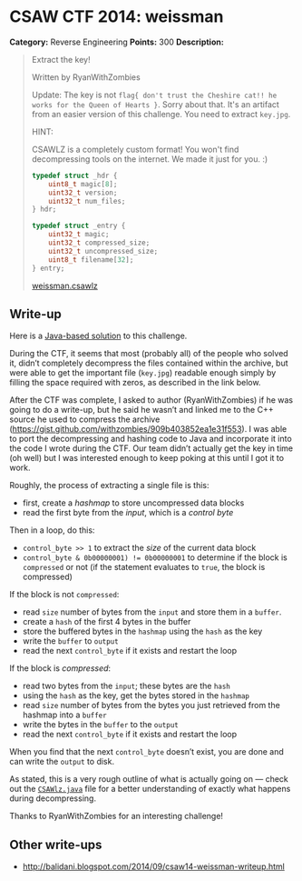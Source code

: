# CSAW CTF 2014: weissman

**Category:** Reverse Engineering
**Points:** 300
**Description:**

> Extract the key!
>
> Written by RyanWithZombies
>
> Update: The key is not `flag{ don't trust the Cheshire cat!! he works for the Queen of Hearts }`. Sorry about that. It's an artifact from an easier version of this challenge. You need to extract `key.jpg`.
>
> HINT:
>
> CSAWLZ is a completely custom format! You won't find decompressing tools on the internet. We made it just for you. :)
>
> ```c
> typedef struct _hdr {
>     uint8_t magic[8];
>     uint32_t version;
>     uint32_t num_files;
> } hdr;
>
> typedef struct _entry {
>     uint32_t magic;
>     uint32_t compressed_size;
>     uint32_t uncompressed_size;
>     uint8_t filename[32];
> } entry;
> ```
>
> [weissman.csawlz](weissman.csawlz)

## Write-up

Here is a [Java-based solution](CSAWlz.java) to this challenge.

During the CTF, it seems that most (probably all) of the people who solved it, didn’t completely decompress the files contained within the archive, but were able to get the important file (`key.jpg`) readable enough simply by filling the space required with zeros, as described in the link below.

After the CTF was complete, I asked to author (RyanWithZombies) if he was going to do a write-up, but he said he wasn’t and linked me to the C++ source he used to compress the archive (https://gist.github.com/withzombies/909b403852ea1e31f553). I was able to port the decompressing and hashing code to Java and incorporate it into the code I wrote during the CTF. Our team didn’t actually get the key in time (oh well) but I was interested enough to keep poking at this until I got it to work.

Roughly, the process of extracting a single file is this:

- first, create a _hashmap_ to store uncompressed data blocks
- read the first byte from the _input_, which is a _control byte_

Then in a loop, do this:

- `control_byte >> 1`  to extract the _size_ of the current data block
- `control_byte & 0b00000001) != 0b00000001` to determine if the block is `compressed` or not (if the statement evaluates to `true`, the block is compressed)

If the block is not `compressed`:

- read `size` number of bytes from the `input` and store them in a `buffer`.
- create a `hash` of the first 4 bytes in the buffer
- store the buffered bytes in the `hashmap` using the `hash` as the key
- write the `buffer` to `output`
- read the next `control_byte` if it exists and restart the loop

If the block is _compressed_:

- read two bytes from the `input`; these bytes are the `hash`
- using the `hash` as the key, get the bytes stored in the `hashmap`
- read `size` number of bytes from the bytes you just retrieved from the hashmap into a `buffer`
- write the bytes in the `buffer` to the `output`
- read the next `control_byte` if it exists and restart the loop

When you find that the next `control_byte` doesn’t exist, you are done and can write the `output` to disk.

As stated, this is a very rough outline of what is actually going on — check out the [`CSAWlz.java`](CSAWlz.java) file for a better understanding of exactly what happens during decompressing.

Thanks to RyanWithZombies for an interesting challenge!

## Other write-ups

* <http://balidani.blogspot.com/2014/09/csaw14-weissman-writeup.html>
